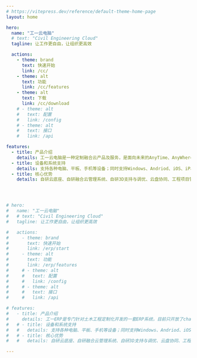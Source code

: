 ```yaml
---
# https://vitepress.dev/reference/default-theme-home-page
layout: home

hero:
  name: "工一云电脑"
  # text: "Civil Engineering Cloud"
  tagline: 让工作更自由，让组织更高效

  actions:
    - theme: brand
      text: 快速开始
      link: /cc/
    - theme: alt
      text: 功能
      link: /cc/features
    - theme: alt
      text: 下载
      link: /cc/download
    # - theme: alt
    #   text: 配置
    #   link: /config
    # - theme: alt
    #   text: 接口
    #   link: /api

features:
  - title: 产品介绍
    details: 工一云电脑是一种定制融合云产品及服务，是面向未来的AnyTime、AnyWhere、AnyDevice的一致性云办公与云教学解决方案。
  - title: 设备和系统支持
    details: 支持各种电脑、平板、手机等设备；同时支持Windows、Andriod、iOS、iPadOS、macOS，HarmonyOS、MIUI等操作系统。
  - title: 核心优势
    details: 自研云底座、自研融合云管理系统、自研3D支持与调优、云盘协同、工程项目管理、制定服务。




# hero:
#   name: "工一云电脑"
#   # text: "Civil Engineering Cloud"
#   tagline: 让工作更自由，让组织更高效

#   actions:
#     - theme: brand
#       text: 快速开始
#       link: /erp/start
#     - theme: alt
#       text: 功能
#       link: /erp/features
#     # - theme: alt
#     #   text: 配置
#     #   link: /config
#     # - theme: alt
#     #   text: 接口
#     #   link: /api

# features:
#   - title: 产品介绍
#     details: 工一ERP是专门针对土木工程定制化开发的一套ERP系统，目前只开放了chatGPT模块。
#   # - title: 设备和系统支持
#   #   details: 支持各种电脑、平板、手机等设备；同时支持Windows、Andriod、iOS、iPadOS、macOS，HarmonyOS、MIUI等操作系统。
#   # - title: 核心优势
#   #   details: 自研云底座、自研融合云管理系统、自研3D支持与调优、云盘协同、工程项目管理、制定服务。

---
```


